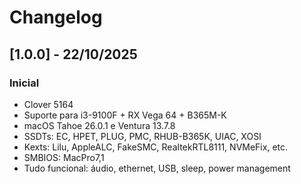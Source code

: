 # Changelog

## [1.0.0] - 22/10/2025

### Inicial
- Clover 5164
- Suporte para i3-9100F + RX Vega 64 + B365M-K
- macOS Tahoe 26.0.1 e Ventura 13.7.8
- SSDTs: EC, HPET, PLUG, PMC, RHUB-B365K, UIAC, XOSI
- Kexts: Lilu, AppleALC, FakeSMC, RealtekRTL8111, NVMeFix, etc.
- SMBIOS: MacPro7,1
- Tudo funcional: áudio, ethernet, USB, sleep, power management

